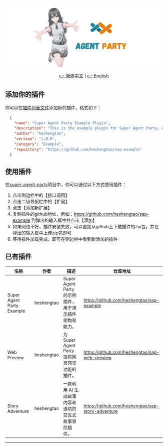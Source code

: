![image](img/agent_party.png)

<div align="center">
  <a href="./README_ZH.md">👉 简体中文</a> |
  <a href="./README.md">👉 English</a>
</div>

## 添加你的插件

你可以在[插件列表文件](/plugins.json)添加新的插件，格式如下：

```json
  {
    "name": "Super Agent Party Example Plugin",
    "description": "This is the example plugin for Super Agent Party, demonstrating the plugin architecture and capabilities.",
    "author": "heshengtao",
    "version": "1.0.0",
    "category": "Example",
    "repository": "https://github.com/heshengtao/sap-example"
  }
```

## 使用插件

在[super-agent-party](https://github.com/heshengtao/super-agent-party)项目中，你可以通过以下方式使用插件：

1. 点击侧边栏中的【接口调用】
2. 点击二级导航栏中的【扩展】
3. 点击【添加新扩展】
4. 复制插件的github地址，例如：https://github.com/heshengtao/sap-example 到弹出的输入框中并点击【添加】
5. 如果网络不好，插件安装失败，可以直接从github上下载插件的zip包，并在弹出的输入框中上传zip包即可
6. 等待插件加载完成，即可在侧边栏中看到新添加的插件

## 已有插件

| 名称                  | 作者               | 描述                                                                 | 仓库地址                                             |
|-----------------------|--------------------|--------------------------------------------------------------------|----------------------------------------------------|
| Super Agent Party Example | heshengtao         | Super Agent Party 的示例插件，用于演示插件架构和能力。                | https://github.com/heshengtao/sap-example          |
| Web Preview           | heshengtao         | 为 Super Agent Party 提供网页预览功能的插件。                        | https://github.com/heshengtao/sap-web-preview      |
| Story Adventure       | heshengtao  | 一款利用 AI 生成故事内容和选项的交互式故事冒险插件。                   | https://github.com/heshengtao/sap-story-adventure  |

---